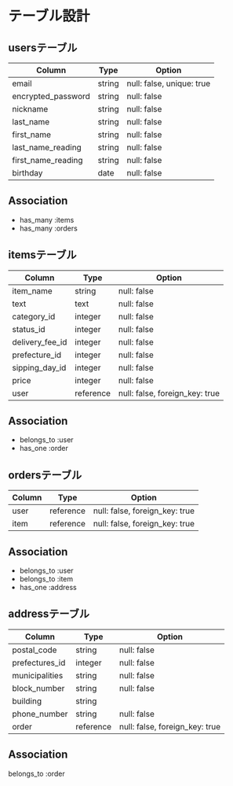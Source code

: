 # テーブル設計

## usersテーブル

| Column             | Type   | Option                      |
| ------------------ | -----  | ------------------------    |
| email              | string | null: false, unique: true   |
| encrypted_password | string | null: false                 |
| nickname           | string | null: false                 |
| last_name          | string | null: false                 |
| first_name         | string | null: false                 |
| last_name_reading  | string | null: false                 |
| first_name_reading | string | null: false                 |
| birthday           | date   | null: false                 |

## Association

- has_many  :items
- has_many  :orders


## itemsテーブル

| Column             | Type      | Option                          |
| -----------------  | --------  | ------------------------------  |
| item_name          | string    | null: false                     |
| text               | text      | null: false                     |
| category_id        | integer   | null: false                     |
| status_id          | integer   | null: false                     |
| delivery_fee_id    | integer   | null: false                     |
| prefecture_id     | integer   | null: false                     |
| sipping_day_id    | integer   | null: false                     |
| price              | integer   | null: false                     |
| user               | reference | null: false, foreign_key: true  |

## Association

- belongs_to :user
- has_one    :order


## ordersテーブル

| Column             | Type      | Option                          |
| -----------------  | --------  | ------------------------------  |
| user               | reference | null: false, foreign_key: true  |
| item               | reference | null: false, foreign_key: true  |

## Association

- belongs_to  :user
- belongs_to  :item
- has_one     :address

## addressテーブル

| Column             | Type      | Option                          |
| ----------         | --------- | -----------------------         |
| postal_code        | string    | null: false                     |
| prefectures_id     | integer   | null: false                     |
| municipalities     | string    | null: false                     |
| block_number       | string    | null: false                     |
| building           | string    |                                 |
| phone_number       | string    | null: false                     |
| order              | reference | null: false, foreign_key: true  |


## Association

belongs_to :order
